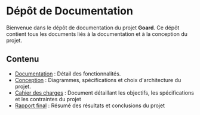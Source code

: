 # Dépôt de Documentation  

Bienvenue dans le dépôt de documentation du projet **Goard**. Ce dépôt contient tous les documents liés à la documentation et à la conception du projet.  

## Contenu  
- [Documentation](https://github.com/info5-groupe-9-dashboard-rust/docs/tree/main/Documentation) : Détail des fonctionnalités. 
- [Conception](https://github.com/info5-groupe-9-dashboard-rust/docs/tree/main/Conception) : Diagrammes, spécifications et choix d'architecture du projet.  
- [Cahier des charges](https://github.com/info5-groupe-9-dashboard-rust/docs/blob/main/Cahier_des_charges.pdf) : Document détaillant les objectifs, les spécifications et les contraintes du projet
- [Rapport final](https://github.com/info5-groupe-9-dashboard-rust/docs/blob/main/Rapport_final.md) : Résumé des résultats et conclusions du projet

